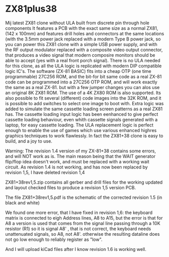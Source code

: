 # ZX81plus38
Mij latest ZX81 clone without ULA built from discrete pin through hole components
It features a PCB with the exact same size as a normal ZX81, (142 x 100mm) and features drill holes and connectors at the same locations (with the 3.5mm power jack replaced
with a modern Type B power jack, so you can power this ZX81 clone with a simple USB power supply, and with the RF output modulator replaced with a composite video
output connector, that produces a video signal that modern composire monitors should be able to accept (yes with a real front porch signal).
There is no ULA needed for this clone, as all the ULA logic is replicated with modern DIP compatible logic IC's. The software (ZX-81 BASIC) fits into a cheap OTP
(one time programmable) 27C256 ROM, and the bit-for bit same code as a real ZX-81 code can be programmed into a 27C256 OTP ROM, and will work exactly the same as a real ZX-81. but with a few jumper changes you can alos use an original 8K ZX81 ROM. The use of a 4K ZX80 ROM is also supported.
Its also possible to fit several (different) code images into the 32K ROM, and it is possible to add switches to select one image to boot with.
Extra logic was added to simulate the same cassette loading screen patterns as a real ZX81 has.
The cassette loading input logic has been eenhanced to give perfect cassette loading behaviour, even whith cassette signals generated with a laptop, for easy cassette loading.
The ULA replacement logic is perfect enough to enable the use of games which use various enhanced highres graphics techniques to work flawlessly.
In fact the ZX81+38 clone is easy to build, and a joy to use.

Warning: The revision 1.4 version of my ZX-81+38 contains some errors, and will NOT work as is. The main reason being that the WAIT generator flip/flop idea doesn't work, and must be replaced with a working wait circuit. As revision 1.4 is not working, and has now been replaced by revision 1,5, I have deleted revision 1,4

ZX81+38rev1,5.zip contains all gerber and drill files for the working updated and layout checked files to produce a revision 1,5 version PCB.

The file ZX81+38rev1,5.pdf is the schematic of the corrected revision 1.5 (in black and white)

We found one more error, that I have fixed in revision 1,6:
the keyboard matrix is connected to eigh Address lines, A8 to A15, but the error is that for A8 a version is used that comes from the signal line passing through a 10K resistor (R1) so it is signal A8' , that is not correct, the keyboard needs unattenuated signals, so A8, not A8'. otherwise the resulting dataline does not go low enough to reliably register as "low". 


And I will upload kiCad files after I know revision 1.6 is working well.
